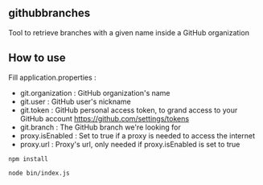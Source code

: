 ## githubbranches
Tool to retrieve branches with a given name inside a GitHub organization

## How to use
Fill application.properties :
- git.organization : GitHub organization's name
- git.user : GitHub user's nickname
- git.token : GitHub personal access token, to grand access to your GitHub account https://github.com/settings/tokens
- git.branch : The GitHub branch we're looking for
- proxy.isEnabled : Set to true if a proxy is needed to access the internet
- proxy.url : Proxy's url, only needed if proxy.isEnabled is set to true

```
npm install
```
```
node bin/index.js
```

